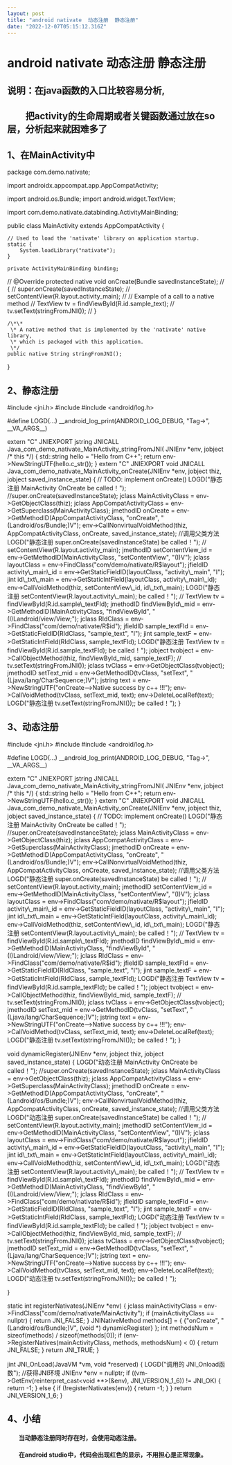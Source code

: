 ```yaml
---
layout: post
title: "android nativate  动态注册  静态注册"
date: "2022-12-07T05:15:12.316Z"
---
```

android nativate 动态注册 静态注册
==========================

说明：在java函数的入口比较容易分析,
--------------------

　　把activity的生命周期或者关键函数通过放在so层，分析起来就困难多了
---------------------------------------

1、在MainActivity中
----------------

package com.demo.nativate;

import androidx.appcompat.app.AppCompatActivity;

import android.os.Bundle;
import android.widget.TextView;

import com.demo.nativate.databinding.ActivityMainBinding;

public class MainActivity extends AppCompatActivity {

    // Used to load the 'nativate' library on application startup.
    static {
        System.loadLibrary("nativate");
    }

    private ActivityMainBinding binding;

//    @Override
    protected native void onCreate(Bundle savedInstanceState);
//    {
//        super.onCreate(savedInstanceState);
//        setContentView(R.layout.activity\_main);
//        // Example of a call to a native method
//        TextView tv = findViewById(R.id.sample\_text);
//        tv.setText(stringFromJNI());
//    }

    /\*\*
     \* A native method that is implemented by the 'nativate' native library,
     \* which is packaged with this application.
     \*/
    public native String stringFromJNI();
}

2、静态注册
------

#include <jni.h>
#include <string>
#include <android/log.h>

#define LOGD(...) \_\_android\_log\_print(ANDROID\_LOG\_DEBUG, "Tag->", \_\_VA\_ARGS\_\_)

extern "C" JNIEXPORT jstring JNICALL
Java\_com\_demo\_nativate\_MainActivity\_stringFromJNI(
        JNIEnv \*env,
        jobject /\* this \*/) {
    std::string hello = "Hello from C++";
    return env->NewStringUTF(hello.c\_str());
}
extern "C"
JNIEXPORT void JNICALL
Java\_com\_demo\_nativate\_MainActivity\_onCreate(JNIEnv \*env, jobject thiz,
                                             jobject saved\_instance\_state) {
    // TODO: implement onCreate()
    LOGD("静态注册  MainActivity  OnCreate be called！");
    //super.onCreate(savedInstanceState);
    jclass MainActivityClass = env->GetObjectClass(thiz);
    jclass AppCompatActivityClass = env->GetSuperclass(MainActivityClass);
    jmethodID onCreate = env->GetMethodID(AppCompatActivityClass, "onCreate",
                                          "(Landroid/os/Bundle;)V");
    env->CallNonvirtualVoidMethod(thiz, AppCompatActivityClass, onCreate,
                                  saved\_instance\_state); //调用父类方法
    LOGD("静态注册  super.onCreate(savedInstanceState) be called！");
//    setContentView(R.layout.activity\_main);
    jmethodID setContentView\_id = env->GetMethodID(MainActivityClass, "setContentView", "(I)V");
    jclass layoutClass = env->FindClass("com/demo/nativate/R$layout");
    jfieldID activity\_main\_id = env->GetStaticFieldID(layoutClass, "activity\_main", "I");
    jint id\_txt\_main = env->GetStaticIntField(layoutClass, activity\_main\_id);
    env->CallVoidMethod(thiz, setContentView\_id, id\_txt\_main);
    LOGD("静态注册  setContentView(R.layout.activity\_main); be called！");
//    TextView tv = findViewById(R.id.sample\_textFId);
    jmethodID findViewById\_mid = env->GetMethodID(MainActivityClass, "findViewById",
                                                  "(I)Landroid/view/View;");
    jclass RIdClass = env->FindClass("com/demo/nativate/R$id");
    jfieldID sample\_textFId = env->GetStaticFieldID(RIdClass, "sample\_text", "I");
    jint sample\_textF = env->GetStaticIntField(RIdClass, sample\_textFId);
    LOGD("静态注册  TextView tv = findViewById(R.id.sample\_textFId); be called！");
    jobject tvobject = env->CallObjectMethod(thiz, findViewById\_mid, sample\_textF);
//    tv.setText(stringFromJNI());
    jclass tvClass = env->GetObjectClass(tvobject);
    jmethodID setText\_mid = env->GetMethodID(tvClass, "setText", "(Ljava/lang/CharSequence;)V");
    jstring text = env->NewStringUTF("onCreate-->Native success by c++ !!!");
    env->CallVoidMethod(tvClass, setText\_mid, text);
    env->DeleteLocalRef(text);
    LOGD("静态注册  tv.setText(stringFromJNI());; be called！");
}

3、动态注册
------

#include <jni.h>
#include <string>
#include <android/log.h>

#define LOGD(...) \_\_android\_log\_print(ANDROID\_LOG\_DEBUG, "Tag->", \_\_VA\_ARGS\_\_)

extern "C" JNIEXPORT jstring JNICALL
Java\_com\_demo\_nativate\_MainActivity\_stringFromJNI(
        JNIEnv \*env,
        jobject /\* this \*/) {
    std::string hello = "Hello from C++";
    return env->NewStringUTF(hello.c\_str());
}
extern "C"
JNIEXPORT void JNICALL
Java\_com\_demo\_nativate\_MainActivity\_onCreate(JNIEnv \*env, jobject thiz,
                                             jobject saved\_instance\_state) {
    // TODO: implement onCreate()
    LOGD("静态注册  MainActivity  OnCreate be called！");
    //super.onCreate(savedInstanceState);
    jclass MainActivityClass = env->GetObjectClass(thiz);
    jclass AppCompatActivityClass = env->GetSuperclass(MainActivityClass);
    jmethodID onCreate = env->GetMethodID(AppCompatActivityClass, "onCreate",
                                          "(Landroid/os/Bundle;)V");
    env->CallNonvirtualVoidMethod(thiz, AppCompatActivityClass, onCreate,
                                  saved\_instance\_state); //调用父类方法
    LOGD("静态注册  super.onCreate(savedInstanceState) be called！");
//    setContentView(R.layout.activity\_main);
    jmethodID setContentView\_id = env->GetMethodID(MainActivityClass, "setContentView", "(I)V");
    jclass layoutClass = env->FindClass("com/demo/nativate/R$layout");
    jfieldID activity\_main\_id = env->GetStaticFieldID(layoutClass, "activity\_main", "I");
    jint id\_txt\_main = env->GetStaticIntField(layoutClass, activity\_main\_id);
    env->CallVoidMethod(thiz, setContentView\_id, id\_txt\_main);
    LOGD("静态注册  setContentView(R.layout.activity\_main); be called！");
//    TextView tv = findViewById(R.id.sample\_textFId);
    jmethodID findViewById\_mid = env->GetMethodID(MainActivityClass, "findViewById",
                                                  "(I)Landroid/view/View;");
    jclass RIdClass = env->FindClass("com/demo/nativate/R$id");
    jfieldID sample\_textFId = env->GetStaticFieldID(RIdClass, "sample\_text", "I");
    jint sample\_textF = env->GetStaticIntField(RIdClass, sample\_textFId);
    LOGD("静态注册  TextView tv = findViewById(R.id.sample\_textFId); be called！");
    jobject tvobject = env->CallObjectMethod(thiz, findViewById\_mid, sample\_textF);
//    tv.setText(stringFromJNI());
    jclass tvClass = env->GetObjectClass(tvobject);
    jmethodID setText\_mid = env->GetMethodID(tvClass, "setText", "(Ljava/lang/CharSequence;)V");
    jstring text = env->NewStringUTF("onCreate-->Native success by c++ !!!");
    env->CallVoidMethod(tvClass, setText\_mid, text);
    env->DeleteLocalRef(text);
    LOGD("静态注册  tv.setText(stringFromJNI());; be called！");
}

void dynamicRegister(JNIEnv \*env, jobject thiz, jobject saved\_instance\_state) {
    LOGD("动态注册  MainActivity  OnCreate be called！");
    //super.onCreate(savedInstanceState);
    jclass MainActivityClass = env->GetObjectClass(thiz);
    jclass AppCompatActivityClass = env->GetSuperclass(MainActivityClass);
    jmethodID onCreate = env->GetMethodID(AppCompatActivityClass, "onCreate",
                                          "(Landroid/os/Bundle;)V");
    env->CallNonvirtualVoidMethod(thiz, AppCompatActivityClass, onCreate,
                                  saved\_instance\_state); //调用父类方法
    LOGD("动态注册  super.onCreate(savedInstanceState) be called！");
//    setContentView(R.layout.activity\_main);
    jmethodID setContentView\_id = env->GetMethodID(MainActivityClass, "setContentView", "(I)V");
    jclass layoutClass = env->FindClass("com/demo/nativate/R$layout");
    jfieldID activity\_main\_id = env->GetStaticFieldID(layoutClass, "activity\_main", "I");
    jint id\_txt\_main = env->GetStaticIntField(layoutClass, activity\_main\_id);
    env->CallVoidMethod(thiz, setContentView\_id, id\_txt\_main);
    LOGD("动态注册  setContentView(R.layout.activity\_main); be called！");
//    TextView tv = findViewById(R.id.sample\_textFId);
    jmethodID findViewById\_mid = env->GetMethodID(MainActivityClass, "findViewById",
                                                  "(I)Landroid/view/View;");
    jclass RIdClass = env->FindClass("com/demo/nativate/R$id");
    jfieldID sample\_textFId = env->GetStaticFieldID(RIdClass, "sample\_text", "I");
    jint sample\_textF = env->GetStaticIntField(RIdClass, sample\_textFId);
    LOGD("动态注册  TextView tv = findViewById(R.id.sample\_textFId); be called！");
    jobject tvobject = env->CallObjectMethod(thiz, findViewById\_mid, sample\_textF);
//    tv.setText(stringFromJNI());
    jclass tvClass = env->GetObjectClass(tvobject);
    jmethodID setText\_mid = env->GetMethodID(tvClass, "setText", "(Ljava/lang/CharSequence;)V");
    jstring text = env->NewStringUTF("onCreate-->Native success by c++ !!!");
    env->CallVoidMethod(tvClass, setText\_mid, text);
    env->DeleteLocalRef(text);
    LOGD("动态注册  tv.setText(stringFromJNI());; be called！");

}


static int registerNativates(JNIEnv \*env) {
    jclass mainActivityClass = env->FindClass("com/demo/nativate/MainActivity");
    if (mainActivityClass == nullptr) {
        return JNI\_FALSE;
    }
    JNINativeMethod methods\[\] = {
            {"onCreate", "(Landroid/os/Bundle;)V", (void \*) dynamicRegister}
    };
    int methodsNum = sizeof(methods) / sizeof(methods\[0\]);
    if (env->RegisterNatives(mainActivityClass, methods, methodsNum) < 0) {
        return JNI\_FALSE;
    }
    return JNI\_TRUE;
}

jint JNI\_OnLoad(JavaVM \*vm, void \*reserved) {
    LOGD("调用的 JNI\_Onload函数");
    //获得JNI环境
    JNIEnv \*env = nullptr;
    if ((vm->GetEnv(reinterpret\_cast<void \*\*>(&env), JNI\_VERSION\_1\_6)) != JNI\_OK) {
        return -1;
    } else {
        if (!registerNativates(env)) {
            return -1;
        }
    }
    return JNI\_VERSION\_1\_6;
}

4、小结
----

####         当动静态注册同时存在时，会使用动态注册。

####         在android studio中，代码会出现红色的显示，不用担心是正常现象。